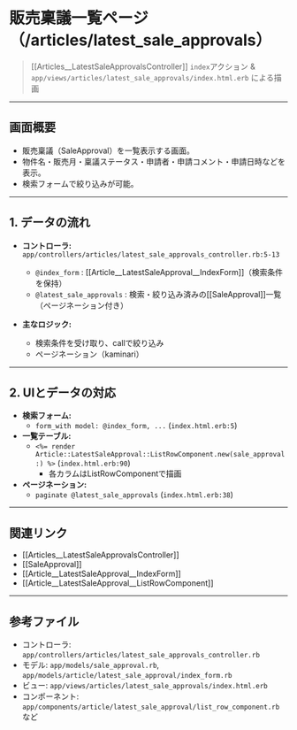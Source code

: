 # 販売稟議一覧ページ（/articles/latest_sale_approvals）

> [[Articles__LatestSaleApprovalsController]] `index`アクション & `app/views/articles/latest_sale_approvals/index.html.erb` による描画

---

## 画面概要

- 販売稟議（SaleApproval）を一覧表示する画面。
- 物件名・販売月・稟議ステータス・申請者・申請コメント・申請日時などを表示。
- 検索フォームで絞り込みが可能。

---

## 1. データの流れ

- **コントローラ:** `app/controllers/articles/latest_sale_approvals_controller.rb:5-13`
    - `@index_form` : [[Article__LatestSaleApproval__IndexForm]]（検索条件を保持）
    - `@latest_sale_approvals` : 検索・絞り込み済みの[[SaleApproval]]一覧（ページネーション付き）

- **主なロジック:**
    - 検索条件を受け取り、callで絞り込み
    - ページネーション（kaminari）

---

## 2. UIとデータの対応

- **検索フォーム:**
    - `form_with model: @index_form, ...` (`index.html.erb:5`)
- **一覧テーブル:**
    - `<%= render Article::LatestSaleApproval::ListRowComponent.new(sale_approval:) %>` (`index.html.erb:90`)
        - 各カラムはListRowComponentで描画
- **ページネーション:**
    - `paginate @latest_sale_approvals` (`index.html.erb:38`)

---

## 関連リンク
- [[Articles__LatestSaleApprovalsController]]
- [[SaleApproval]]
- [[Article__LatestSaleApproval__IndexForm]]
- [[Article__LatestSaleApproval__ListRowComponent]]

---

## 参考ファイル
- コントローラ: `app/controllers/articles/latest_sale_approvals_controller.rb`
- モデル: `app/models/sale_approval.rb`, `app/models/article/latest_sale_approval/index_form.rb`
- ビュー: `app/views/articles/latest_sale_approvals/index.html.erb`
- コンポーネント: `app/components/article/latest_sale_approval/list_row_component.rb` など 